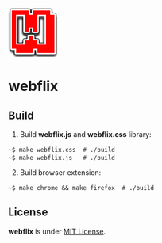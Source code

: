 ![](./.gitlab/logo.png)

# webflix

## Build

1. Build **webflix.js** and **webflix.css** library:

```
~$ make webflix.css  # ./build
~$ make webflix.js   # ./build
```

2. Build browser extension:

```
~$ make chrome && make firefox  # ./build
```

## License

**webflix** is under [MIT License](./LICENSE).
